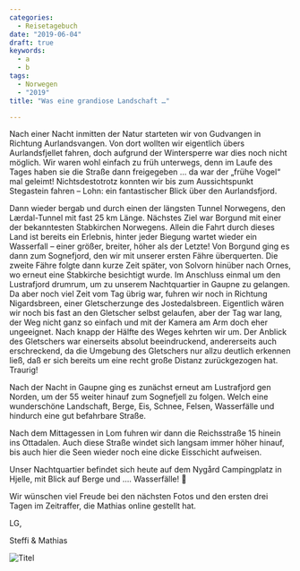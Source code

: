 ```yaml
---
categories:
  - Reisetagebuch
date: "2019-06-04"
draft: true
keywords:
  - a
  - b
tags:
  - Norwegen
  - "2019"
title: "Was eine grandiose Landschaft …"

---
```


Nach einer Nacht inmitten der Natur starteten wir von Gudvangen in Richtung
Aurlandsvangen. Von dort wollten wir eigentlich übers Aurlandsfjellet fahren,
doch aufgrund der Wintersperre war dies noch nicht möglich. Wir waren wohl
einfach zu früh unterwegs, denn im Laufe des Tages haben sie die Straße dann
freigegeben … da war der „frühe Vogel“ mal geleimt! Nichtsdestotrotz konnten wir
bis zum Aussichtspunkt Stegastein fahren – Lohn: ein fantastischer Blick über
den Aurlandsfjord.

Dann wieder bergab und durch einen der längsten Tunnel Norwegens, den
Lærdal-Tunnel mit fast 25 km Länge. Nächstes Ziel war Borgund mit einer der
bekanntesten Stabkirchen Norwegens. Allein die Fahrt durch dieses Land ist
bereits ein Erlebnis, hinter jeder Biegung wartet wieder ein Wasserfall – einer
größer, breiter, höher als der Letzte! Von Borgund ging es dann zum Sognefjord,
den wir mit unserer ersten Fähre überquerten. Die zweite Fähre folgte dann kurze
Zeit später, von Solvorn hinüber nach Ornes, wo erneut eine Stabkirche
besichtigt wurde. Im Anschluss einmal um den Lustrafjord drumrum, um zu unserem
Nachtquartier in Gaupne zu gelangen. Da aber noch viel Zeit vom Tag übrig war,
fuhren wir noch in Richtung Nigardsbreen, einer Gletscherzunge des
Jostedalsbreen. Eigentlich wären wir noch bis fast an den Gletscher selbst
gelaufen, aber der Tag war lang, der Weg nicht ganz so einfach und mit der
Kamera am Arm doch eher ungeeignet. Nach knapp der Hälfte des Weges kehrten wir
um. Der Anblick des Gletschers war einerseits absolut beeindruckend,
andererseits auch erschreckend, da die Umgebung des Gletschers nur allzu
deutlich erkennen ließ, daß er sich bereits um eine recht große Distanz
zurückgezogen hat. Traurig!

Nach der Nacht in Gaupne ging es zunächst erneut am Lustrafjord gen Norden, um
der 55 weiter hinauf zum Sognefjell zu folgen. Welch eine wunderschöne
Landschaft, Berge, Eis, Schnee, Felsen, Wasserfälle und hindurch eine gut
befahrbare Straße.

Nach dem Mittagessen in Lom fuhren wir dann die Reichsstraße 15 hinein ins
Ottadalen. Auch diese Straße windet sich langsam immer höher hinauf, bis auch
hier die Seen wieder noch eine dicke Eisschicht aufweisen.

Unser Nachtquartier befindet sich heute auf dem Nygård Campingplatz in Hjelle,
mit Blick auf Berge und …. Wasserfälle! 🙂

Wir wünschen viel Freude bei den nächsten Fotos und den ersten drei Tagen im
Zeitraffer, die Mathias online gestellt hat.

LG,

Steffi & Mathias

![Titel](...)
<!-- Gudvangen Camping -->

